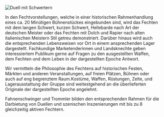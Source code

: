 ![Duell mit Schwertern](Duell_Schwert_1.jpg)

In den Fechtvorstellungen, welche in einer historischen Rahmenhandlung eines ca. 20 Minütigen Bühnenstückes eingebunden sind, wird das Fechten mit dem langen Schwert, kurzen Schwert, Hellebarde nach Art der deutschen Meister oder das Fechten mit Dolch und Rapier nach alten italienischen Meistern Stil getreu demonstriert. Darüber hinaus wird auch die entsprechenden Lebensweisen vor Ort in einem ansprechenden Lager dargestellt. Fachkundige Marketenderinnen und Landsknechte geben interessiertem Publikum gerne auf Fragen zu den ausgestellten Waffen, dem Fechten und dem Leben in der dargestellten Epoche Antwort.

Wir vermitteln die Philosophie des Fechtens auf historischen Festen, Märkten und anderen Veranstaltungen, auf freien Plätzen, Bühnen oder auch auf eng begrenztem Raum.Kostüme, Waffen, Rüstungen, Zelte, und Lagerausstattung der Gruppe sind weitestgehend an die überlieferten Originale der dargestellten Epoche angelehnt.

Fahnenschwinger und Trommler bilden den entsprechenden Rahmen für die Darbietung von Duellen und szenischen Inszenierungen mit bis zu 8 gleichzeitig aktiven Fechtern.
